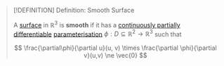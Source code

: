>[!DEFINITION] Definition: Smooth Surface
>
>A [surface](Surface.md) in $\mathbb{R}^3$ is **smooth** if it has a [continuously partially differentiable](../../../Analysis/Real%20Analysis/Multivariate%20Real%20Analysis/Real%20Vector%20Functions/Differentiation/Partial%20Derivatives%20of%20Real%20Vector%20Functions.md) [parameterisation](../../../Analysis/Real%20Analysis/Multivariate%20Real%20Analysis/Parametric%20Surfaces/Surface%20Parameterisation.md) $\phi: D \subseteq \mathbb{R}^2 \to \mathbb{R}^3$ such that
>
>$$
>\frac{\partial\phi}{\partial u}(u, v) \times \frac{\partial \phi}{\partial v}(u,v) \ne \vec{0}
>$$
>
>
>